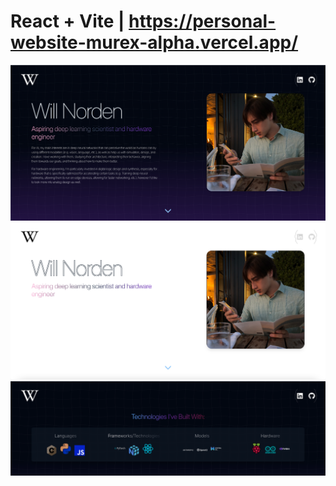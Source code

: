 # React + Vite  |  https://personal-website-murex-alpha.vercel.app/

![PersonalWebsite](Website1.png)
![PersonalWebsite](Website2.png)
![PersonalWebsite](Website3.png)
